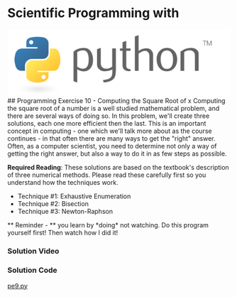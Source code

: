 # Scientific Programming with 
<img src="../../imgs/python.png"/>
## Programming Exercise 10 - Computing the Square Root of x
Computing the square root of a number is a well studied mathematical problem, and there are several ways of doing so.  In this problem, we'll create three solutions, each one more efficient then the last.  This is an important concept in computing - one which we'll talk more about as the course continues - in that often there are many ways to get the "right" answer.  Often, as a computer scientist, you need to determine not only a way of getting the right answer, but also a way to do it in as few steps as possible.

**Required Reading**: These solutions are based on the textbook's description of three numerical methods.  Please read these carefully first so you understand how the techniques work.

- Technique #1:  Exhaustive Enumeration
- Technique #2:  Bisection
- Technique #3:  Newton-Raphson




<div class="highlight">** Reminder -  ** you learn by *doing* not watching.  Do this program yourself first!  Then watch how I did it!</div>

### Solution Video

### Solution Code
[pe9.py](pe9.py)



